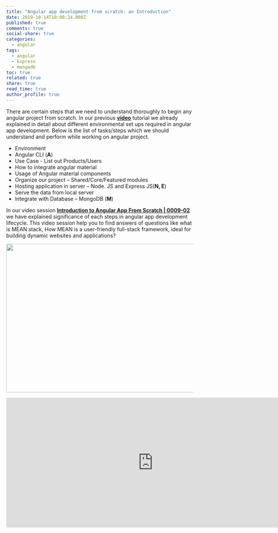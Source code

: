 ```yaml
---
title: "Angular app development from scratch: an Introduction"
date: 2019-10-14T10:00:24.000Z
published: true
comments: true
social-share: true
categories:
  - angular
tags:
  - angular
  - Express
  - mongodb
toc: true
related: true
share: true
read_time: true
author_profile: true
---
```


<p>There are certain steps that we need to understand thoroughly to begin any angular project from scratch. In our previous <a href="https://www.youtube.com/watch?v=4b9xjzjY38c&amp;list=PLZed_adPqIJrl9pwlERGhU-RCNOtKqvyD&amp;index=2&amp;t=0s" target="_blank" rel="noopener noreferrer"><strong>video</strong></a> tutorial we already explained in detail about different environmental set ups required in angular app development. Below is the list of tasks/steps which we should understand and perform while working on angular project.</p>
<ul>
<li>Environment</li>
<li>Angular CLI (<strong>A</strong>)</li>
<li>Use Case - List out Products/Users</li>
<li>How to integrate angular material</li>
<li>Usage of Angular material components</li>
<li>Organize our project – Shared/Core/Featured modules</li>
<li>Hosting application in server – Node. JS and Express JS(<strong>N, E</strong>)</li>
<li>Serve the data from local server</li>
<li>Integrate with Database – MongoDB (<strong>M</strong>)</li>
</ul>
<p>In our video session <a href="https://www.youtube.com/watch?v=fReXlw6iekU&amp;list=PLZed_adPqIJrl9pwlERGhU-RCNOtKqvyD&amp;index=3&amp;t=0s" target="_blank" rel="noopener noreferrer"><strong>Introduction to Angular App From Scratch | 0009-02 </strong></a>we have explained significance of each steps in angular app development lifecycle. This video session help you to find answers of questions like what is MEAN stack, How MEAN is a user-friendly full-stack framework, ideal for building dynamic websites and applications?</p>
<p><img class="alignnone size-full wp-image-2623" src="{{ site.baseurl }}/assets/2019/10/OE-2.png" alt="" width="790" height="400" /></p>
<p><iframe src="https://www.youtube.com/embed/fReXlw6iekU" width="790" height="350" frameborder="0" allowfullscreen="allowfullscreen"><span data-mce-type="bookmark" style="display: inline-block; width: 0px; overflow: hidden; line-height: 0;" class="mce_SELRES_start">﻿</span></iframe></p>
